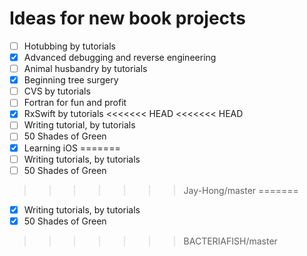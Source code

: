 # Ideas for new book projects

- [ ] Hotubbing by tutorials
- [x] Advanced debugging and reverse engineering
- [ ] Animal husbandry by tutorials
- [x] Beginning tree surgery
- [ ] CVS by tutorials
- [ ] Fortran for fun and profit
- [x] RxSwift by tutorials
<<<<<<< HEAD
<<<<<<< HEAD
- [ ] Writing tutorial, by tutorials
- [ ] 50 Shades of Green
- [x] Learning iOS
=======
- [ ] Writing tutorials, by tutorials
- [ ] 50 Shades of Green
>>>>>>> Jay-Hong/master
=======
- [x] Writing tutorials, by tutorials
- [x] 50 Shades of Green
>>>>>>> BACTERIAFISH/master
